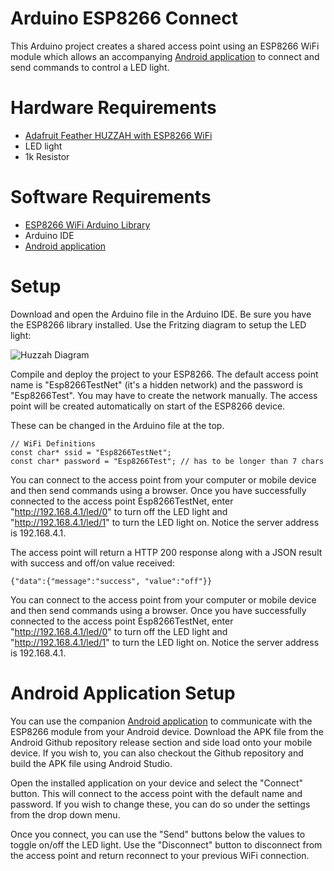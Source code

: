 # Arduino ESP8266 Connect

This Arduino project creates a shared access point using an ESP8266 WiFi module which allows an accompanying [Android application](https://github.com/thanksmister/android-esp8266-connect) to connect and send commands to control a LED light. 

# Hardware Requirements
- [Adafruit Feather HUZZAH with ESP8266 WiFi](https://www.adafruit.com/product/2821)
- LED light
- 1k Resistor

# Software Requirements

- [ESP8266 WiFi Arduino Library](https://github.com/esp8266/Arduino/tree/master/doc/esp8266wifi)
- Arduino IDE
- [Android application](https://github.com/thanksmister/android-esp8266-connect) 

# Setup

Download and open the Arduino file in the Arduino IDE.  Be sure you have the ESP8266 library installed.  Use the Fritzing diagram to setup the LED light:

![Huzzah Diagram](https://github.com/thanksmister/arduino-ESP8266-connect/blob/master/Huzzah_bb.png)

Compile and deploy the project to your ESP8266.  The default access point name is "Esp8266TestNet" (it's a hidden network) and the password is "Esp8266Test".   You may have to create the network manually.   The access point will be created automatically on start of the ESP8266 device.

These can be changed in the Arduino file at the top. 

```
// WiFi Definitions
const char* ssid = "Esp8266TestNet";
const char* password = "Esp8266Test"; // has to be longer than 7 chars
```

You can connect to the access point from your computer or mobile device and then send commands using a browser.  Once you have successfully connected to the access point Esp8266TestNet, enter "http://192.168.4.1/led/0" to turn off the LED light and "http://192.168.4.1/led/1" to turn the LED light on.  Notice the server address is 192.168.4.1. 

The access point will return a HTTP 200 response along with a JSON result with success and off/on value received: 

```
{"data":{"message":"success", "value":"off"}} 
```

You can connect to the access point from your computer or mobile device and then send commands using a browser.  Once you have successfully connected to the access point Esp8266TestNet, enter "http://192.168.4.1/led/0" to turn off the LED light and "http://192.168.4.1/led/1" to turn the LED light on. Notice the server address is 192.168.4.1. 

# Android Application Setup 

You can use the companion [Android application](https://github.com/thanksmister/android-esp8266-connect) to communicate with the ESP8266 module from your Android device.   Download the APK file from the Android Github repository release section and side load onto your mobile device. If you wish to, you can also checkout the Github repository and build the APK file using Android Studio. 

Open the installed application on your device and select the "Connect" button.  This will connect to the access point with the default name and password.  If you wish to change these, you can do so under the settings from the drop down menu.  

Once you connect, you can use the "Send" buttons below the values to toggle on/off the LED light. Use the "Disconnect" button to disconnect from the access point and return reconnect to your previous WiFi connection.  


